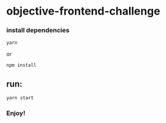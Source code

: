 # objective-frontend-challenge

### install dependencies
``
  yarn
``

or

``
npm install
``

## run:

``
  yarn start
``

### Enjoy!
